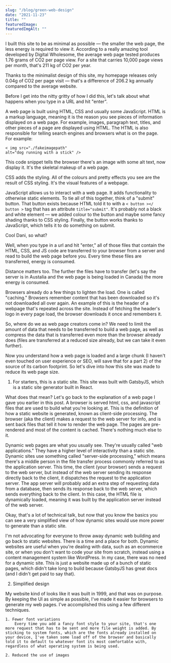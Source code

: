 ```yaml
---
slug: "/blog/green-web-design"
date: "2021-11-23"
title: ""
featuredImage: 
featuredImgAlt: ""
---
```


I built this site to be as minimal as possible — the smaller the web page, the less energy is required to view it. According to a really amazing tool developed by Digital Wholesome, the average web page tested produces 1.76 grams of CO2 per page view. For a site that carries 10,000 page views per month, that's 211 kg of CO2 per year. 

Thanks to the minimalist design of this site, my homepage releases only 0.04g of CO2 per page visit — that's a difference of 206.2 kg annually compared to the average website.

Before I get into the nitty gritty of how I did this, let's talk about what happens when you type in a URL and hit "enter".

A web page is built using HTML, CSS and usually some JavaScript. HTML is a markup language, meaning it is the reason you see pieces of information displayed on a web page. For example, images, paragraph text, titles, and other pieces of a page are displayed using HTML. The HTML is also responsible for telling search engines and browsers what is on the page. For example: <pre><code>< img src="./fakeimagepath" alt="dog running with a stick" /></code></pre> This code snippet tells the browser there's an image with some alt text, now display it. It's the skeletal makeup of a web page. 

CSS adds the styling. All of the colours and pretty effects you see are the result of CSS styling. It's the visual features of a webpage. 

JavaScript allows us to interact with a web page. It adds functionality to otherwise static elements. To tie all of this together, think of a "submit" button. That button exists because HTML told it to with a <code>< button ></ button ></code> tag that has an attribute <code>title="submit"</code>. It's probably not a black and white element — we added colour to the button and maybe some fancy shading thanks to CSS styling. Finally, the button works thanks to JavaScript, which tells it to do something on submit.

Cool Dani, so what?

Well, when you type in a url and hit "enter," all of those files that contain the HTML, CSS, and JS code are transferred to your browser from a server and read to build the web page before you. Every time these files are transferred, energy is consumed. 

Distance matters too. The further the files have to transfer (let's say the server is in Austalia and the web page is being loaded in Canada) the more energy is consumed. 

Browsers already do a few things to lighten the load. One is called "caching." Browsers remember content that has been downloaded so it's not downloaded all over again. An example of this is the header of a webpage that's repeated across the site. Instead of fetching the header's logo in every page load, the browser downloads it once and remembers it. 

So, where do we as web page creators come in? We need to limit the amount of data that needs to be transferred to build a web page, as well as compress the data that is transferred even more than the browser already does (files are transferred at a reduced size already, but we can take it even further).

Now you understand how a web page is loaded and a large chunk (I haven't even touched on user experience or SEO, will save that for a part 2) of the source of its carbon footprint. So let's dive into how this site was made to reduce its web page size. 

1. For starters, this is a static site. This site was built with GatsbyJS, which is a static site generator built in React. 

What does that mean? Let's go back to the explanation of a web page I gave you earlier in this post. A browser is served html, css, and javascript files that are used to build what you're looking at. This is the definition of how a static website is generated, known as client-side processing. The browser (aka the client) makes a request to the web server for info, and is sent back files that tell it how to render the web page. The pages are pre-rendered and most of the content is cached. There's nothing much else to it. 

Dynamic web pages are what you usually see. They're usually called "web applications." They have a higher level of interactivity than a static site. Dynamic sites use something called "server-side processing," which means there's a middle person in the file transfer process commonly referred to as the application server. This time, the client (your browser) sends a request to the web server, but instead of the web server sending its response directly back to the client, it dispatches the request to the application server. The app server will probably add an extra step of requesting data from a database, then sends its response back to the web server, which sends everything back to the client. In this case, the HTML file is dynamically loaded, meaning it was built by the application server instead of the web server. 

Okay, that's a lot of technical talk, but now that you know the basics you can see a very simplified view of how dynamic sites would use more power to generate than a static site. 

I'm not advocating for everyone to throw away dynamic web building and go back to static websites. There is a time and a place for both. Dynamic websites are useful when you're dealing with data, such as an ecommerce site, or when you don't want to code your site from scratch, instead using a content management system like WordPress. In my case, there was no need for a dynamic site. This is just a website made up of a bunch of static pages, which didn't take long to build because GatsbyJS has great docs (and I didn't get paid to say that).

2. Simplified design

My website kind of looks like it was built in 1999, and that was on purpose. By keeping the UI as simple as possible, I've made it easier for browsers to generate my web pages. I've accomplished this using a few different techniques. 

    1. Fewer font variations
        Every time you add a fancy font style to your site, that's one more request that has to be sent and more file weight is added. By sticking to system fonts, which are the fonts already installed on your device, I've taken some load off of the browser and basically told it to default to whatever font its most comfortable with, regardless of what operating system is being used. 
    
    2. Reduced the use of images



